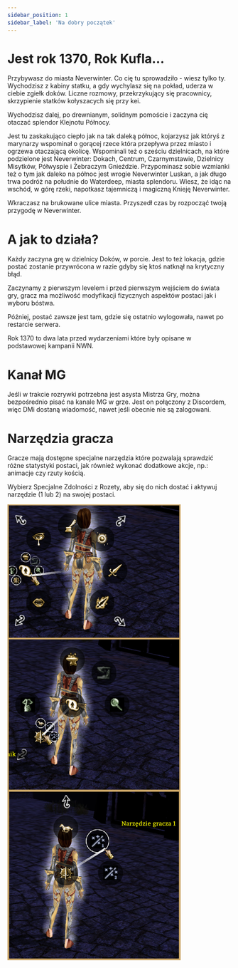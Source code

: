 ```yaml
---
sidebar_position: 1
sidebar_label: 'Na dobry początek'
---
```



# Jest rok 1370, Rok Kufla...

Przybywasz do miasta Neverwinter. Co cię tu sprowadziło - wiesz tylko ty. Wychodzisz z kabiny statku, a gdy wychylasz się na pokład, uderza w ciebie zgiełk doków. Liczne rozmowy, przekrzykujący się pracownicy, skrzypienie statków kołyszacych się przy kei.

Wychodzisz dalej, po drewnianym, solidnym pomoście i zaczyna cię otaczać splendor Klejnotu Północy.

Jest tu zaskakująco ciepło jak na tak daleką północ, kojarzysz jak któryś z marynarzy wspominał o gorącej rzece która przepływa przez miasto i ogrzewa otaczającą okolicę. Wspominali też o sześciu dzielnicach, na które podzielone jest Neverwinter: Dokach, Centrum, Czarnymstawie, Dzielnicy Misytków, Półwyspie i Żebraczym Gnieździe.
Przypominasz sobie wzmianki też o tym jak daleko na północ jest wrogie Neverwinter Luskan, a jak długo trwa podróż na południe do Waterdeep, miasta splendoru. Wiesz, że idąc na wschód, w górę rzeki, napotkasz tajemniczą i magiczną Knieję Neverwinter.

Wkraczasz na brukowane ulice miasta. Przyszedł czas by rozpocząć twoją przygodę w Neverwinter.

# A jak to działa?

Każdy zaczyna grę w dzielnicy Doków, w porcie. Jest to też lokacja, gdzie postać zostanie przywrócona w razie gdyby się ktoś natknął na krytyczny błąd.

Zaczynamy z pierwszym levelem i przed pierwszym wejściem do świata gry, gracz ma możliwość modyfikacji fizycznych aspektów postaci jak i wyboru bóstwa.

Później, postać zawsze jest tam, gdzie się ostatnio wylogowała, nawet po restarcie serwera.

Rok 1370 to dwa lata przed wydarzeniami które były opisane w podstawowej kampanii NWN.

# Kanał MG

Jeśli w trakcie rozrywki potrzebna jest asysta Mistrza Gry, można bezpośrednio pisać na kanale MG w grze. Jest on połączony z Discordem, więc DMi dostaną wiadomość, nawet jeśli obecnie nie są zalogowani.

# Narzędzia gracza

Gracze mają dostępne specjalne narzędzia które pozwalają sprawdzić różne statystyki postaci, jak również wykonać dodatkowe akcje, np.: animacje czy rzuty kością.

Wybierz Specjalne Zdolności z Rozety, aby się do nich dostać i aktywuj narzędzie (1 lub 2) na swojej postaci.

![player tool](../static/img/wiki/player-tools-1.png)